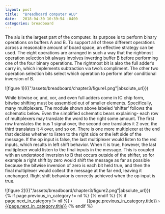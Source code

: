 ```yaml
---
layout: post
title:  "Breadboard computer ALU"
date:   2018-04-30 10:39:54 -0400
categories: breadboard
---
```

<p>
The alu is the largest part of the computer. Its purpose is to perform binary operations on buffers A and B. To support all of these different operations across a reasonable amount of board space, an effective strategy can be used. The eight operations are arranged in such a way that the rightmost operation selection bit always involves inverting buffer B before performing one of the four binary operations. The rightmost bit is also the full adder’s carry in, which implements subtraction via two’s compliment. The other two operation selection bits select which operation to perform after conditional inversion of B.
</p>
![figure 1]({{"/assets/breadboard/chapter3/figure1.png"|absolute_url}})
<p>
While bitwise or, and, xor, and even full adders come in IC chip form, bitwise shifting must be assembled out of smaller elements. Specifically, many multiplexers. The module shown above labeled ‘shifter’ follows the schematic below. Even the simplified schematic bears explaining- each row of multiplexers may translate the word to the right some amount. The first row translates the bus 1 signal over, the second one translates it 2 over, the third translates it 4 over, and so on. There is one more multiplexer at the end that decides whether to listen to the right side or the left side of the message. If the op input is false, the last multiplexer would listen to the red inputs, which results in left shift behavior. When it is true, however, the last multiplexer would listen to the final inputs in the message. This is coupled with an understood inversion to B that occurs outside of the shifter, so for example a right shift by zero would shift the message as far as possible because the bitwise inversion of zero is each bit held true, and then the final multiplexer would collect the message at the far end, leaving it unchanged. Right shift behavior is correctly achieved when the op input is true.</p>
![figure 2]({{"/assets/breadboard/chapter3/figure2.png"|absolute_url}})

<div>
{% if page.previous_in_category != nil %}
<a href="{{page.previous_in_category.url}}" style="float:right;">{{page.previous_in_category.title}} &#8250;</a>
{% endif %}
{% if page.next_in_category != nil %}
<a href="{{page.next_in_category.url}}" class="float:left;">&#8249; {{page.next_in_category.title}}</a>
{% endif %}
</div>
